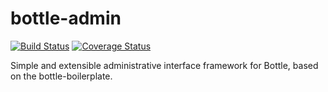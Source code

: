 bottle-admin
============
[![Build Status](https://travis-ci.org/lamenezes/bottle-admin.svg?branch=master)](https://travis-ci.org/lamenezes/bottle-admin) [![Coverage Status](https://coveralls.io/repos/lamenezes/bottle-admin/badge.svg?branch=master&service=github)](https://coveralls.io/github/lamenezes/bottle-admin?branch=master)

Simple and extensible administrative interface framework for Bottle, based on the bottle-boilerplate.

